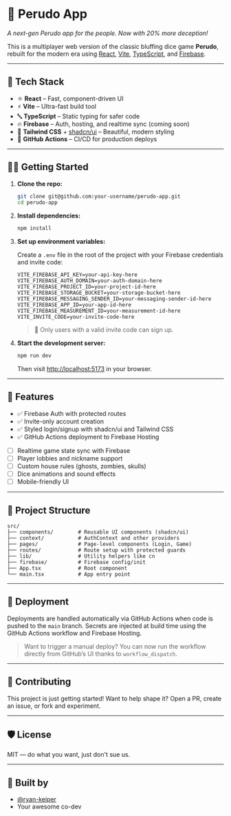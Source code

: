 # 🥸 Perudo App

*A next-gen Perudo app for the people. Now with 20% more deception!*

This is a multiplayer web version of the classic bluffing dice game **Perudo**, rebuilt for the modern era using [React](https://reactjs.org/), [Vite](https://vitejs.dev/), [TypeScript](https://www.typescriptlang.org/), and [Firebase](https://firebase.google.com/).

---

## 🚀 Tech Stack

- ⚛️ **React** – Fast, component-driven UI
- ⚡ **Vite** – Ultra-fast build tool
- 🔤 **TypeScript** – Static typing for safer code
- 🔥 **Firebase** – Auth, hosting, and realtime sync (coming soon)
- 🎨 **Tailwind CSS** + [shadcn/ui](https://ui.shadcn.com) – Beautiful, modern styling
- 🤖 **GitHub Actions** – CI/CD for production deploys

---

## 🧑‍💻 Getting Started

1. **Clone the repo:**

    ```bash
    git clone git@github.com:your-username/perudo-app.git
    cd perudo-app
    ```

2. **Install dependencies:**

    ```bash
    npm install
    ```

3. **Set up environment variables:**

    Create a `.env` file in the root of the project with your Firebase credentials and invite code:

    ```env
    VITE_FIREBASE_API_KEY=your-api-key-here
    VITE_FIREBASE_AUTH_DOMAIN=your-auth-domain-here
    VITE_FIREBASE_PROJECT_ID=your-project-id-here
    VITE_FIREBASE_STORAGE_BUCKET=your-storage-bucket-here
    VITE_FIREBASE_MESSAGING_SENDER_ID=your-messaging-sender-id-here
    VITE_FIREBASE_APP_ID=your-app-id-here
    VITE_FIREBASE_MEASUREMENT_ID=your-measurement-id-here
    VITE_INVITE_CODE=your-invite-code-here
    ```

    > 🔐 Only users with a valid invite code can sign up.

4. **Start the development server:**

    ```bash
    npm run dev
    ```

    Then visit [http://localhost:5173](http://localhost:5173) in your browser.

---

## 🧾 Features

- ✅ Firebase Auth with protected routes
- ✅ Invite-only account creation
- ✅ Styled login/signup with shadcn/ui and Tailwind CSS
- ✅ GitHub Actions deployment to Firebase Hosting
- [ ] Realtime game state sync with Firebase
- [ ] Player lobbies and nickname support
- [ ] Custom house rules (ghosts, zombies, skulls)
- [ ] Dice animations and sound effects
- [ ] Mobile-friendly UI

---

## 📁 Project Structure

```
src/
├── components/        # Reusable UI components (shadcn/ui)
├── context/           # AuthContext and other providers
├── pages/             # Page-level components (Login, Game)
├── routes/            # Route setup with protected guards
├── lib/               # Utility helpers like cn
├── firebase/          # Firebase config/init
├── App.tsx            # Root component
└── main.tsx           # App entry point
```

---

## 🚢 Deployment

Deployments are handled automatically via GitHub Actions when code is pushed to the `main` branch. Secrets are injected at build time using the GitHub Actions workflow and Firebase Hosting.

> Want to trigger a manual deploy? You can now run the workflow directly from GitHub’s UI thanks to `workflow_dispatch`.

---

## 🧠 Contributing

This project is just getting started! Want to help shape it? Open a PR, create an issue, or fork and experiment.

---

## 🛡 License

MIT — do what you want, just don't sue us.

---

## 🤝 Built by

- [@ryan-keiper](https://github.com/ryan-keiper)
- Your awesome co-dev